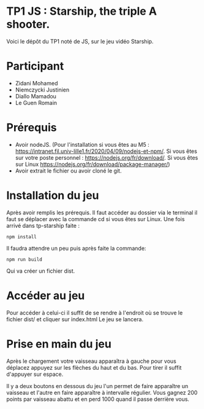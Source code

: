 # TP1 JS : Starship, the triple A shooter.

Voici le dépôt du TP1 noté de JS, sur le jeu vidéo Starship.

# Participant
- Zidani Mohamed
- Niemczycki Justinien
- Diallo Mamadou
- Le Guen Romain

# Prérequis

- Avoir nodeJS. (Pour l'installation si vous êtes au M5 : https://intranet.fil.univ-lille1.fr/2020/04/09/nodejs-et-npm/. Si vous êtes sur votre poste personnel : https://nodejs.org/fr/download/. Si vous êtes sur Linux https://nodejs.org/fr/download/package-manager/)
- Avoir extrait le fichier ou avoir cloné le git.

# Installation du jeu

Après avoir remplis les prérequis. Il faut accéder au dossier via le terminal il faut se déplacer avec la commande cd si vous êtes sur Linux.
Une fois arrivé dans tp-starship faite :


```shell
npm install
```

Il faudra attendre un peu puis après faite la commande:

```shell
npm run build
```

Qui va créer un fichier dist.

# Accéder au jeu

Pour accéder à celui-ci il suffit de se rendre à l'endroit où se trouve le fichier dist/ et cliquer sur index.html
Le jeu se lancera.

# Prise en main du jeu

Après le chargement votre vaisseau apparaîtra à gauche pour vous déplacez appuyez sur les flèches du haut et du bas.
Pour tirer il suffit d'appuyer sur espace.

Il y a deux boutons en dessous du jeu l'un permet de faire apparaître un vaisseau et l'autre en faire apparaître à intervalle régulier.
Vous gagnez 200 points par vaisseau abattu et en perd 1000 quand il passe derrière vous.
